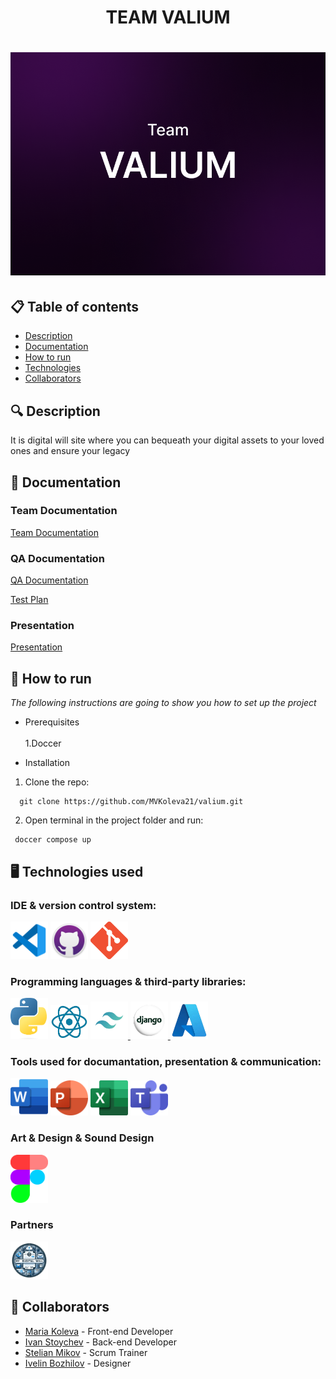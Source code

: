 <h1 align="center"> TEAM VALIUM <h1>

<div align="center"> <img src="assets/icons/valium banner.png" alt="logo with text Team VALIUM" /> </div>


## 📋 Table of contents
  - [Description](#description)
  - [Documentation](#docs)
  - [How to run](#install)
  - [Technologies](#technologies)
  - [Collaborators](#collaborators)

## 🔍 Description <a name="description"></a>
<p> It is digital will site where you can bequeath your digital assets to your loved ones and ensure your legacy </p>

## 📃 Documentation <a name="docs"></a>
### Team Documentation

[Team Documentation](https://github.com/MVKoleva21/valium/blob/docs/docs/valium%20-%20Documentation.docx)

### QA Documentation
[QA Documentation]([docs/Valium_-_QA_Documentation.xlsx](https://github.com/MVKoleva21/valium/blob/docs/docs/Valium_-_QA_Documentation.xlsx))
  
[Test Plan](https://github.com/MVKoleva21/valium/blob/docs/docs/valium%20-%20Test%20Plan.docx)

### Presentation
[Presentation]([docs/VALIUM.pptx](https://github.com/MVKoleva21/valium/blob/docs/docs/VALIUM.pptx))

## 🚀 How to run <a name="install"></a>
*The following instructions are going to show you how to set up the project*

- Prerequisites<br></br>
  1.Doccer

- Installation
1. Clone the repo:
```
  git clone https://github.com/MVKoleva21/valium.git
```
    
2. Open terminal in the project folder and run:
```
 doccer compose up
```

## 🖥️ Technologies used <a name="technologies"></a>
### IDE & version control system:

<a href="https://code.visualstudio.com/"><img src="/assets/icons/vsCode-icon.png" alt="vs code" width="60"/></a>
<a href="https://github.com/"><img src="/assets/icons/gitHubIcon.png" alt="GitHub Icon" width="60"/></a>
<a href="https://git-scm.com/"><img src="/assets/icons/gitIcon.png" alt="Git" width="60"/></a>

### Programming languages & third-party libraries:

</a>

<a href="https:://python.org"> <img src="/assets/icons/pythonIcon.png" alt="premake Icon" width="60"/></a>
<a href="https://react.dev"> <img src="/assets/icons/ReactIcon.png" alt="React Icon" width="60"/></a>
<a href="https://tailwindcss.com"> <img src="/assets/icons/TailwindCSS Icon.png" alt="TailWindCSS Icon" width="60"/> </a>
<a href="https://www.djangoproject.com"> <img src="/assets/icons/Django Icon.png" alt="Django Icon" width="60"/> </a>
<a href="https://www.api.video"> <img src="/assets/icons/Azure Icon.png" alt="Azure Icon" width="60"/> </a>


### Tools used for documantation, presentation & communication:

<a href="https://www.microsoft.com/en-ww/microsoft-365/word?activetab=tabs%3afaqheaderregion3"><img src="/assets/icons/wordIcon.png" alt="Word Icon" width="60"/></a>
<a href="https://www.microsoft.com/en-ww/microsoft-365/powerpoint"><img src="/assets/icons/powerPointIcon.png" alt="PowerPoint Icon" width="60"/></a>
<a href="https://www.microsoft.com/en-ww/microsoft-365/excel"><img src="/assets/icons/excelIcon.png" alt="Excel Icon" width="60"/></a>
<a href="https://www.microsoft.com/en-us/microsoft-teams/group-chat-software"><img src="/assets/icons/teamsIcon.png" alt="Teams Icon" width="60"/></a>

### Art & Design & Sound Design
<a href="https://www.figma.com/"><img src="/assets/icons/figmaIcon.png" alt="Figma Icon" width="60"/></a>

### Partners
<img src="/assets/Partner banner.png" alt="Partner banner Icon" width="60"/></a>

## 🧑 Collaborators <a name="collaborators"></a>
- [Maria Koleva](https://github.com/MVKoleva21) - Front-end Developer 
- [Ivan Stoychev](https://github.com/IYStoychev21) - Back-end Developer
- [Stelian Mikov](https://github.com/SGMikov21) - Scrum Trainer
- [Ivelin Bozhilov](https://github.com/IIBozhilov21) - Designer
